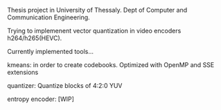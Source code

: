 Thesis project in University of Thessaly.
Dept of Computer and Communication Engineering.

Trying to implemenent vector quantization in video encoders h264/h265(HEVC).

Currently implemented tools...

kmeans: in order to create codebooks. Optimized with OpenMP and SSE extensions

quantizer: Quantize blocks of 4:2:0 YUV

entropy encoder: [WIP]
